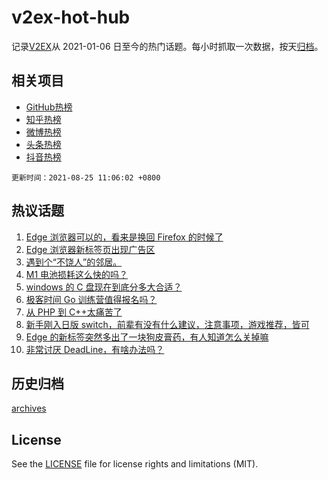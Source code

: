 # v2ex-hot-hub

 记录[V2EX](https://www.v2ex.com/)从 2021-01-06 日至今的热门话题。每小时抓取一次数据，按天[归档](archives)。
 
 ## 相关项目

- [GitHub热榜](https://github.com/lonnyzhang423/github-hot-hub)
- [知乎热榜](https://github.com/lonnyzhang423/zhihu-hot-hub)
- [微博热榜](https://github.com/lonnyzhang423/weibo-hot-hub)
- [头条热榜](https://github.com/lonnyzhang423/toutiao-hot-hub)
- [抖音热榜](https://github.com/lonnyzhang423/douyin-hot-hub)


 `更新时间：2021-08-25 11:06:02 +0800`

## 热议话题

1. [Edge 浏览器可以的，看来是换回 Firefox 的时候了](https://www.v2ex.com/t/797673)
1. [Edge 浏览器新标签页出现广告区](https://www.v2ex.com/t/797669)
1. [遇到个“不饶人”的邻居。](https://www.v2ex.com/t/797681)
1. [M1 电池损耗这么快的吗？](https://www.v2ex.com/t/797709)
1. [windows 的 C 盘现在到底分多大合适？](https://www.v2ex.com/t/797806)
1. [极客时间 Go 训练营值得报名吗？](https://www.v2ex.com/t/797718)
1. [从 PHP 到 C++太痛苦了](https://www.v2ex.com/t/797738)
1. [新手刚入日版 switch，前辈有没有什么建议，注意事项，游戏推荐，皆可](https://www.v2ex.com/t/797734)
1. [Edge 的新标签突然多出了一块狗皮膏药，有人知道怎么关掉嘛](https://www.v2ex.com/t/797693)
1. [非常讨厌 DeadLine，有啥办法吗？](https://www.v2ex.com/t/797772)

## 历史归档

[archives](archives)

## License

See the [LICENSE](LICENSE) file for license rights and limitations (MIT).
